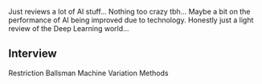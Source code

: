 Just reviews a lot of AI stuff... Nothing too crazy tbh... Maybe a bit on the performance of AI being improved due to technology. Honestly just a light review of the Deep Learning world...


## Interview
Restriction Ballsman Machine
Variation Methods
